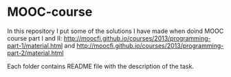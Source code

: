# MOOC-course
In this repository I put some of the solutions I have made when doind MOOC course part I and  II:
http://moocfi.github.io/courses/2013/programming-part-1/material.html and 
http://moocfi.github.io/courses/2013/programming-part-2/material.html

Each folder contains README file with the description of the task.
